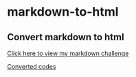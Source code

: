# markdown-to-html
Convert markdown to html
---

[Click here to view my markdown challenge](https://github.com/logmodia/markdown-challenge)

[Converted codes](https://github.com/logmodia/markdown-to-html/blob/main/index.html)